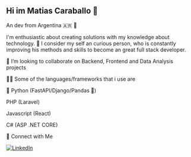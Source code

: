 ## Hi im Matias Caraballo 👋 
An dev from Argentina :argentina: 🧉

I'm enthusiastic about creating solutions with my knowledge about technology.
📖 I consider my self an curious person, who is constantly improving his methods and skills to become an great full stack developer. 

👐 I’m looking to collaborate on Backend, Frontend and Data Analysis projects 

👨‍💻 Some of the languages/frameworks that i use are

 🐍 Python (FastAPI/Django/Pandas 🐼) 
 
  PHP (Laravel)
  
  Javascript (React)
  
  C# (ASP .NET CORE)


  
 
 🤝 Connect with Me
 
[![LinkedIn](https://img.shields.io/badge/LinkedIn-blue?logo=linkedin&style=for-the-badge)](https://www.linkedin.com/in/matias-caraballo-4062a1235/)

